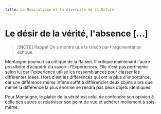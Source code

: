 ```yaml
---
title: Le Nominalisme et la diversité de la Nature
---
```


# Le désir de la vérité, l'absence [...]

> ![NOTE] Rappel
> On a montré que la raison par l'argumentation échoue.

Montaigne poursuit sa critique de la Raison. Il critique maintenant l'autre possibilité d’acquérir du savoir : l'Experiences.
Elle n'est pas pertinente selon lui car l'experience utilise les ressemblances pour classer les différentes idées.
Hors c'est les différences qui ont le plus d'importance, car une différence même infime suffit à différencier deux objets 
alors que même la différence la plus énorme ne rendra pas deux objets identiques.

Pour Montaigne, le plaisir de la vérité est celui de confondre son opinion à celle des autres et relativiser son point de vue et adhérer mollement à sois-même.
